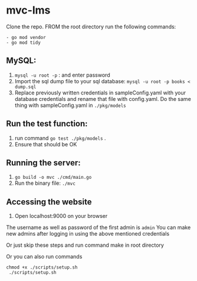 # mvc-lms

Clone the repo. FROM the root directory run the following commands:
```
- go mod vendor
- go mod tidy
```
## MySQL:
1. `mysql -u root -p` : and enter password
2. Import the sql dump file to your sql database: `mysql -u root -p books < dump.sql`
3. Replace previously written credentials in sampleConfig.yaml with your database credentials and rename that file with config.yaml. Do the same thing with sampleConfig.yaml in `./pkg/models`

## Run the test function:
1. run command `go test ./pkg/models` .
2. Ensure that should be OK 

## Running the server:
1. `go build -o mvc ./cmd/main.go`
2.  Run the binary file: `./mvc`

## Accessing the website
1. Open localhost:9000 on your browser

The username as well as password of the first admin is `admin` 
You can make new admins after logging in using the above mentioned credentials

Or just skip these steps and run command make in root directory 

Or you can also run commands 
```
chmod +x ./scripts/setup.sh
 ./scripts/setup.sh
```